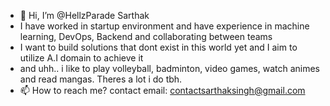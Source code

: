 - 👋 Hi, I’m @HellzParade Sarthak
- I have worked in startup environment and have experience in machine learning, DevOps, Backend and collaborating between teams
- I want to build solutions that dont exist in this world yet and I aim to utilize A.I domain to achieve it
- and uhh.. i like to play volleyball, badminton, video games, watch animes and read mangas. Theres a lot i do tbh.
- 📫 How to reach me? contact email: contactsarthaksingh@gmail.com

<!---
HellzParade/HellzParade is a ✨ special ✨ repository because its `README.md` (this file) appears on your GitHub profile.
You can click the Preview link to take a look at your changes.
--->
